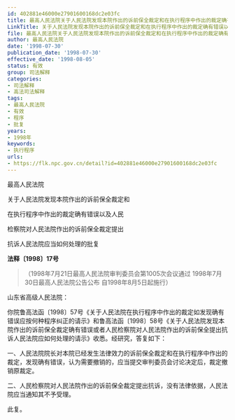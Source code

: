```yaml
---
id: 402881e46000e27901600168dc2e03fc
title: 最高人民法院关于人民法院发现本院作出的诉前保全裁定和在执行程序中作出的裁定确有错误以及人民检察院对人民法院作出的诉前保全裁定提出抗诉人民法院应当如何处理的批复
LinkTitle: 关于人民法院发现本院作出的诉前保全裁定和在执行程序中作出的裁定确有错误以及人民检察院对人民法院作出的诉前保全裁定提出抗诉人民法院应当如何处理的批复
file: 最高人民法院关于人民法院发现本院作出的诉前保全裁定和在执行程序中作出的裁定确有错误以及人民检察院对人民法院作出的诉前保全裁定提出抗诉人民法院_402881e46000e27901600168dc2e03fc.docx
author: 最高人民法院
date: '1998-07-30'
publication_date: '1998-07-30'
effective_date: '1998-08-05'
status: 有效
group: 司法解释
categories:
- 司法解释
- 高法司法解释
tags:
- 最高人民法院
- 有效
- 程序
- 批复
years:
- 1998年
keywords:
- 执行程序
urls:
- https://flk.npc.gov.cn/detail?id=402881e46000e27901600168dc2e03fc
---
```


最高人民法院

关于人民法院发现本院作出的诉前保全裁定和

在执行程序中作出的裁定确有错误以及人民

检察院对人民法院作出的诉前保全裁定提出

抗诉人民法院应当如何处理的批复

**法释〔1998〕17号**

> （1998年7月21日最高人民法院审判委员会第1005次会议通过 1998年7月30日最高人民法院公告公布 自1998年8月5日起施行）

山东省高级人民法院：

你院鲁高法函〔1998〕57号《关于人民法院在执行程序中作出的裁定如发现确有错误应按何种程序纠正的请示》和鲁高法函〔1998〕58号《关于人民法院发现本院作出的诉前保全裁定确有错误或者人民检察院对人民法院作出的诉前保全提出抗诉人民法院应如何处理的请示》收悉。经研究，答复如下：

一、人民法院院长对本院已经发生法律效力的诉前保全裁定和在执行程序中作出的裁定，发现确有错误，认为需要撤销的，应当提交审判委员会讨论决定后，裁定撤销原裁定。

二、人民检察院对人民法院作出的诉前保全裁定提出抗诉，没有法律依据，人民法院应当通知其不予受理。

此复。
